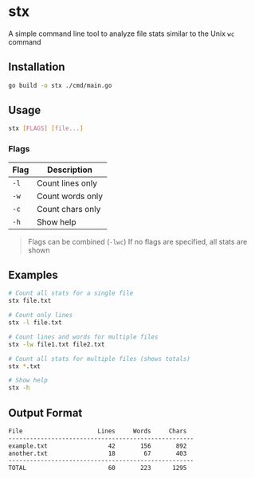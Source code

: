 # stx
A simple command line tool to analyze file stats similar to the Unix `wc` command

## Installation
```bash
go build -o stx ./cmd/main.go
```

## Usage
```bash
stx [FLAGS] [file...]
```
### Flags
| Flag | Description      |
| ---- | ---------------  |
| `-l` | Count lines only |
| `-w` | Count words only |
| `-c` | Count chars only |
| `-h` | Show help        |

> Flags can be combined (`-lwc`)
> If no flags are specified, all stats are shown

## Examples
```bash
# Count all stats for a single file
stx file.txt

# Count only lines
stx -l file.txt

# Count lines and words for multiple files
stx -lw file1.txt file2.txt

# Count all stats for multiple files (shows totals)
stx *.txt

# Show help
stx -h
```

## Output Format
```bash
File                     Lines     Words     Chars
----------------------------------------------------
example.txt                 42       156       892
another.txt                 18        67       403
----------------------------------------------------
TOTAL                       60       223      1295
```
